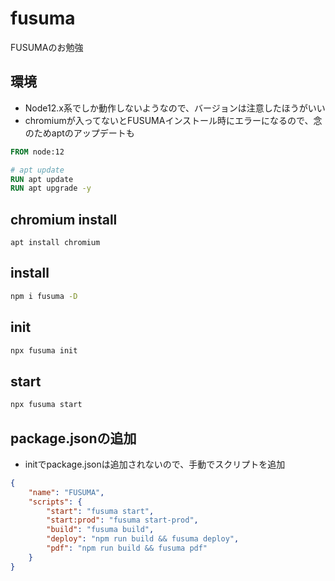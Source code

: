 # fusuma
FUSUMAのお勉強

## 環境

- Node12.x系でしか動作しないようなので、バージョンは注意したほうがいい
- chromiumが入ってないとFUSUMAインストール時にエラーになるので、念のためaptのアップデートも

```dockerfile
FROM node:12

# apt update
RUN apt update
RUN apt upgrade -y
```

## chromium install
```
apt install chromium
```

## install

```bash
npm i fusuma -D
```

## init

```bash
npx fusuma init
```

## start

```bash
npx fusuma start
```

## package.jsonの追加
- initでpackage.jsonは追加されないので、手動でスクリプトを追加

```json
{
    "name": "FUSUMA",
    "scripts": {
        "start": "fusuma start",
        "start:prod": "fusuma start-prod",
        "build": "fusuma build",
        "deploy": "npm run build && fusuma deploy",
        "pdf": "npm run build && fusuma pdf"
    }
}
```